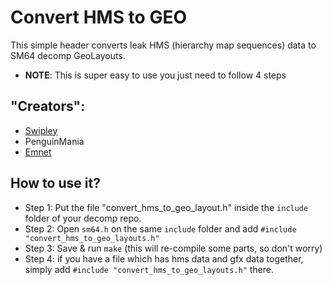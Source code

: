 # Convert HMS to GEO
This simple header converts leak HMS (hierarchy map sequences) data to SM64 decomp GeoLayouts.
- **NOTE**: This is super easy to use you just need to follow 4 steps

## "Creators":
- [Swipley](https://github.com/swipley)
- PenguinMania
- [Emnet](https://github.com/realemnet)

## How to use it?
- Step 1: Put the file "convert_hms_to_geo_layout.h" inside the ```include``` folder of your decomp repo.
- Step 2: Open ```sm64.h``` on the same ```include``` folder and add `#include "convert_hms_to_geo_layouts.h"`
- Step 3: Save & run ```make``` (this will re-compile some parts, so don't worry)
- Step 4: if you have a file which has hms data and gfx data together, simply add `#include "convert_hms_to_geo_layouts.h"` there.

